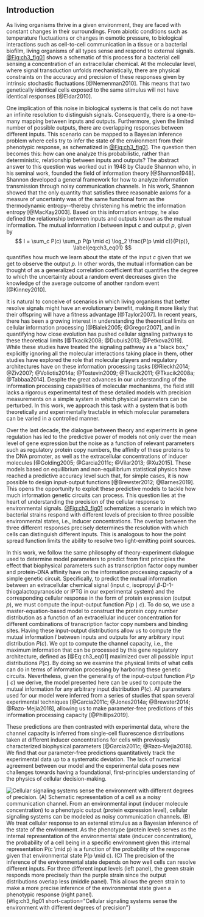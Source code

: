 ## Introduction

As living organisms thrive in a given environment, they are faced with constant
changes in their surroundings. From abiotic conditions such as temperature
fluctuations or changes in osmotic pressure, to biological interactions such as
cell-to-cell communication in a tissue or a bacterial biofilm, living organisms
of all types sense and respond to external signals. [@Fig:ch3_fig01](A) shows a
schematic of this process for a bacterial cell sensing a concentration of an
extracellular chemical. At the molecular level, where signal transduction
unfolds mechanistically, there are physical constraints on the accuracy and
precision of these responses given by intrinsic stochastic fluctuations
[@Nemenman2010]. This means that two genetically identical cells exposed to the
same stimulus will not have identical responses [@Eldar2010].

One implication of this noise in biological systems is that cells do not have an
infinite resolution to distinguish signals. Consequently, there is a one-to-many
mapping between inputs and outputs. Furthermore, given the limited number of
possible outputs, there are overlapping responses between different inputs. This
scenario can be mapped to a Bayesian inference problem where cells try to infer
the state of the environment from their phenotypic response, as schematized in
[@Fig:ch3_fig01](B). The question then becomes this: how can one analyze this
probabilistic, rather than deterministic, relationship between inputs and
outputs? The abstract answer to this question was worked out in 1948 by Claude
Shannon who, in his seminal work, founded the field of information theory
[@Shannon1948]. Shannon developed a general framework for how to analyze
information transmission through noisy communication channels. In his work,
Shannon showed that the only quantity that satisfies three reasonable axioms for
a measure of uncertainty was of the same functional form as the thermodynamic
entropy--thereby christening his metric the information entropy [@MacKay2003].
Based on this information entropy, he also defined the relationship between
inputs and outputs known as the mutual information. The mutual information $I$
between input $c$ and output $p$, given by
$$
I = \sum_c P(c) \sum_p P(p \mid c) \log_2 \frac{P(p \mid c)}{P(p)},
\label{eq:ch3_eq01}
$$
quantifies how much we learn about the state of the input $c$ given that we get
to observe the output $p$. In other words, the mutual information can be thought
of as a generalized correlation coefficient that quantifies the degree to which
the uncertainty about a random event decreases given the knowledge of the
average outcome of another random event [@Kinney2010].

It is natural to conceive of scenarios in which living organisms that better
resolve signals might have an evolutionary benefit, making it more likely that
their offspring will have a fitness advantage [@Taylor2007]. In recent years,
there has been a growing interest in understanding the theoretical limits on
cellular information processing [@Bialek2005; @Gregor2007], and in quantifying
how close evolution has pushed cellular signaling pathways to these theoretical
limits [@Tkacik2008; @Dubuis2013; @Petkova2019]. While these studies have
treated the signaling pathway as a "black box," explicitly ignoring all the
molecular interactions taking place in them, other studies have explored the
role that molecular players and regulatory architectures have on these
information processing tasks [@Rieckh2014; @Ziv2007; @Voliotis2014a;
@Tostevin2009; @Tkacik2011; @Tkacik2008a; @Tabbaa2014]. Despite the great
advances in our understanding of the information processing capabilities of
molecular mechanisms, the field still lacks a rigorous experimental test of
these detailed models with precision measurements on a simple system in which
physical parameters can be perturbed. In this work, we approach this task with a
system that is both theoretically and experimentally tractable in which
molecular parameters can be varied in a controlled manner.

Over the last decade, the dialogue between theory and experiments in gene
regulation has led to the predictive power of models not only over the mean
level of gene expression but the noise as a function of relevant parameters such
as regulatory protein copy numbers, the affinity of these proteins to the DNA
promoter, as well as the extracellular concentrations of inducer molecules
[@Golding2005; @Garcia2011c; @Vilar2013; @Xu2015]. These models based on
equilibrium and non-equilibrium statistical physics have reached a predictive
accuracy level such that, for simple cases, it is now possible to design
input-output functions [@Brewster2012; @Barnes2019]. This opens the opportunity
to exploit these predictive models to tackle how much information genetic
circuits can process. This question lies at the heart of understanding the
precision of the cellular response to environmental signals. [@Fig:ch3_fig01](C)
schematizes a scenario in which two bacterial strains respond with different
levels of precision to three possible environmental states, i.e., inducer
concentrations. The overlap between the three different responses precisely
determines the resolution with which cells can distinguish different inputs.
This is analogous to how the point spread function limits the ability to resolve
two light-emitting point sources.

In this work, we follow the same philosophy of theory-experiment dialogue used
to determine model parameters to predict from first principles the effect that
biophysical parameters such as transcription factor copy number and protein-DNA
affinity have on the information processing capacity of a simple genetic
circuit. Specifically, to predict the mutual information between an
extracellular chemical signal (input $c$, isopropyl
$\beta$-D-1-thiogalactopyranoside or IPTG in our experimental system) and the
corresponding cellular response in the form of protein expression (output $p$),
we must compute the input-output function $P(p \mid c)$. To do so, we use a
master-equation-based model to construct the protein copy number distribution as
a function of an extracellular inducer concentration for different combinations
of transcription factor copy numbers and binding sites. Having these
input-output distributions allow us to compute the mutual information $I$
between inputs and outputs for any arbitrary input distribution $P(c)$. We opt
to compute the channel capacity, i.e., the maximum information that can be
processed by this gene regulatory architecture, defined as [@Eq:ch3_eq01]
maximized over all possible input distributions $P(c)$. By doing so we examine
the physical limits of what cells can do in terms of information processing by
harboring these genetic circuits. Nevertheless, given the generality of the
input-output function $P(p \mid c)$ we derive, the model presented here can be
used to compute the mutual information for any arbitrary input distribution
$P(c)$. All parameters used for our model were inferred from a series of studies
that span several experimental techniques [@Garcia2011c; @Jones2014a;
@Brewster2014; @Razo-Mejia2018], allowing us to make parameter-free predictions
of this information processing capacity [@Phillips2019].

These predictions are then contrasted with experimental data, where the channel
capacity is inferred from single-cell fluorescence distributions taken at
different inducer concentrations for cells with previously characterized
biophysical parameters [@Garcia2011c; @Razo-Mejia2018]. We find that our
parameter-free predictions quantitatively track the experimental data up to a
systematic deviation. The lack of numerical agreement between our model and the
experimental data poses new challenges towards having a foundational,
first-principles understanding of the physics of cellular decision-making.

![**Cellular signaling systems sense the environment with different degrees of
precision**. (A) Schematic representation of a cell as a noisy communication
channel. From an environmental input (inducer molecule concentration) to a
phenotypic output (protein expression level), cellular signaling systems can be
modeled as noisy communication channels. (B) We treat cellular response to an
external stimulus as a Bayesian inference of the state of the environment. As
the phenotype (protein level) serves as the internal representation of the
environmental state (inducer concentration), the probability of a cell being in
a specific environment given this internal representation $P(c \mid p)$ is a
function of the probability of the response given that environmental state $P(p
\mid c)$. (C) The precision of the inference of the environmental state depends
on how well cells can resolve different inputs. For three different input levels
(left panel), the green strain responds more precisely than the purple strain
since the output distributions overlap less (middle panel). This allows the
green strain to make a more precise inference of the environmental state given a
phenotypic response (right panel).](ch3_fig01){#fig:ch3_fig01
short-caption="Cellular signaling systems sense the environment with different
degrees of precision"}
